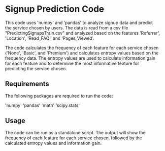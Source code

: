 # Signup Prediction Code
This code uses 'numpy' and 'pandas' to analyze signup data and predict the service chosen by users. The data is read from a csv file "PredictingSignupsTrain.csv" and analyzed based on the features 'Referrer', 'Location', 'Read_FAQ', and 'Pages_Viewed'.

The code calculates the frequency of each feature for each service chosen ('None', 'Basic', and 'Premium') and calculates entropy values based on the frequency data. The entropy values are used to calculate information gain for each feature and to determine the most informative feature for predicting the service chosen.

## Requirements
The following packages are required to run the code:

'numpy'
'pandas'
'math'
'scipy.stats'

## Usage
The code can be run as a standalone script. The output will show the frequency of each feature for each service chosen, followed by the calculated entropy values and information gain.
